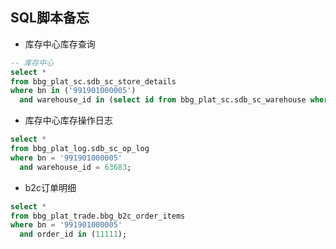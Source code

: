 ## SQL脚本备忘

- 库存中心库存查询

```sql
-- 库存中心
select *
from bbg_plat_sc.sdb_sc_store_details
where bn in ('991901000005')
  and warehouse_id in (select id from bbg_plat_sc.sdb_sc_warehouse where shop_id = '13207');
```



- 库存中心库存操作日志

```sql
select *
from bbg_plat_log.sdb_sc_op_log
where bn = '991901000005'
  and warehouse_id = 63683;
```



- b2c订单明细

```sql
select *
from bbg_plat_trade.bbg_b2c_order_items
where bn = '991901000005'
  and order_id in (11111);
```

